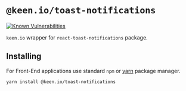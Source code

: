 # `@keen.io/toast-notifications`

[![Known Vulnerabilities](https://snyk.io/test/github/keen/keen/badge.svg?targetFile=packages/toast-notifications/package.json)](https://snyk.io/test/github/keen/keen?targetFile=packages/toast-notifications/package.json)

`keen.io` wrapper for `react-toast-notifications` package.

## Installing

For Front-End applications use standard `npm` or [yarn](https://yarnpkg.com/lang/en/) package manager.

```sh
yarn install @keen.io/toast-notifications
```
